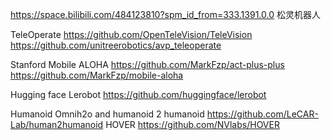 https://space.bilibili.com/484123810?spm_id_from=333.1391.0.0  松灵机器人

TeleOperate
https://github.com/OpenTeleVision/TeleVision   
https://github.com/unitreerobotics/avp_teleoperate


Stanford Mobile ALOHA
https://github.com/MarkFzp/act-plus-plus  
https://github.com/MarkFzp/mobile-aloha


Hugging face Lerobot
https://github.com/huggingface/lerobot

Humanoid
Omnih2o and humanoid 2 humanoid https://github.com/LeCAR-Lab/human2humanoid
HOVER https://github.com/NVlabs/HOVER
